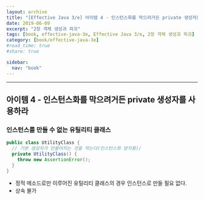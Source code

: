 ```yaml
---
layout: archive
title: "[Effective Java 3/e] 아이템 4 - 인스턴스화를 막으려거든 private 생성자를 사용하라"
date: 2019-06-09
excerpt: "2장 객체 생성과 파괴"
tags: [book, effective-java-3e, Effective Java 3/e, 2장 객체 생성과 파괴]
category: [book/effective-java-3e]
#read_time: true
#share: true

sidebar:
  nav: "book"
---
```


* * *

## 아이템 4 - 인스턴스화를 막으려거든 private 생성자를 사용하라

### 인스턴스를 만들 수 없는 유틸리티 클래스

```java
public class UtilityClass {
  // 기본 생성자가 만들어지는 것을 막는다(인스턴스화 방지용)/
  private UtilityClass() {
    throw new AssertionError();
  }
}
```

* 정적 메소드로만 이루어진 유틸리티 클래스의 경우 인스턴스로 만들 필요 없다.
* 상속 불가
